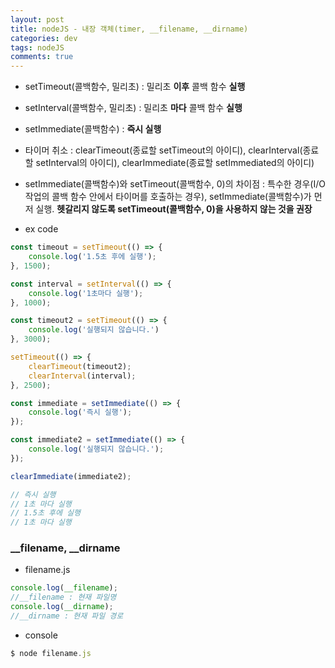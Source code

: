 ```yaml
---  
layout: post
title: nodeJS - 내장 객체(timer, __filename, __dirname)
categories: dev
tags: nodeJS
comments: true
---
```


- setTimeout(콜백함수, 밀리초) : 밀리초 **이후** 콜백 함수 **실행** 

- setInterval(콜백함수, 밀리초) : 밀리초 **마다** 콜백 함수 **실행**

- setImmediate(콜백함수) : **즉시 실행**

- 타이머 취소 : clearTimeout(종료할 setTimeout의 아이디), clearInterval(종료할 setInterval의 아이디),  clearImmediate(종료할 setImmediated의 아이디)

- setImmediate(콜백함수)와 setTimeout(콜백함수, 0)의 차이점 : 특수한 경우(I/O작업의 콜백 함수 안에서 타이머를 호출하는 경우), setImmediate(콜백함수)가 먼저 실행. **헷갈리지 않도록 setTimeout(콜백함수, 0)을 사용하지 않는 것을 권장**

- ex code

```javascript
const timeout = setTimeout(() => {
    console.log('1.5초 후에 실행');
}, 1500);

const interval = setInterval(() => {
    console.log('1초마다 실행');
}, 1000);

const timeout2 = setTimeout(() => {
    console.log('실행되지 않습니다.')
}, 3000);

setTimeout(() => {
    clearTimeout(timeout2);
    clearInterval(interval);
}, 2500);

const immediate = setImmediate(() => {
    console.log('즉시 실행');
});

const immediate2 = setImmediate(() => {
    console.log('실행되지 않습니다.');
});

clearImmediate(immediate2);

// 즉시 실행
// 1초 마다 실행
// 1.5초 후에 실행
// 1초 마다 실행
```

###  __filename, __dirname

- filename.js
```javascript
console.log(__filename);
//__filename : 현재 파일명
console.log(__dirname);
//__dirname : 현재 파일 경로
```

- console
```javascript
$ node filename.js
```